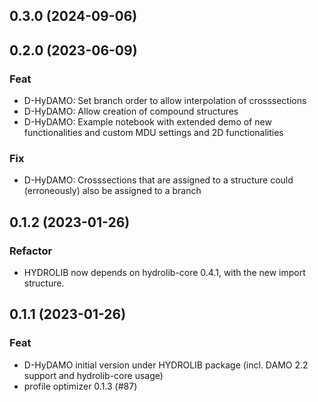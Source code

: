 ## 0.3.0 (2024-09-06)

## 0.2.0 (2023-06-09)

### Feat

- D-HyDAMO: Set branch order to allow interpolation of crosssections
- D-HyDAMO: Allow creation of compound structures
- D-HyDAMO: Example notebook with extended demo of new functionalities and custom MDU settings and 2D functionalities

### Fix
- D-HyDAMO: Crosssections that are assigned to a structure could (erroneously) also be assigned to a branch

## 0.1.2 (2023-01-26)

### Refactor

- HYDROLIB now depends on hydrolib-core 0.4.1, with the new import structure.

## 0.1.1 (2023-01-26)

### Feat

- D-HyDAMO initial version under HYDROLIB package (incl. DAMO 2.2 support and hydrolib-core usage)
- profile optimizer 0.1.3 (#87)
